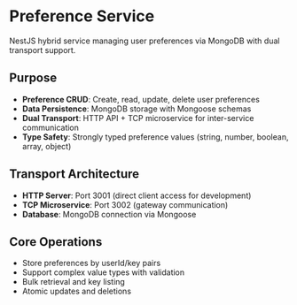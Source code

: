 # Preference Service

NestJS hybrid service managing user preferences via MongoDB with dual transport support.

## Purpose

- **Preference CRUD**: Create, read, update, delete user preferences
- **Data Persistence**: MongoDB storage with Mongoose schemas
- **Dual Transport**: HTTP API + TCP microservice for inter-service communication
- **Type Safety**: Strongly typed preference values (string, number, boolean, array, object)

## Transport Architecture

- **HTTP Server**: Port 3001 (direct client access for development)
- **TCP Microservice**: Port 3002 (gateway communication)
- **Database**: MongoDB connection via Mongoose

## Core Operations

- Store preferences by userId/key pairs
- Support complex value types with validation
- Bulk retrieval and key listing
- Atomic updates and deletions